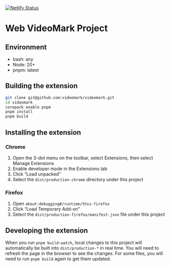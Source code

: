 [![Netlify Status](https://api.netlify.com/api/v1/badges/0d2a4ed0-102a-47db-8291-c241d66a909b/deploy-status)](https://app.netlify.com/sites/sodium-extension/deploys)

# Web VideoMark Project

## Environment

- bash: any
- Node: 20+
- pnpm: latest

## Building the extension

```sh
git clone git@github.com:videomark/videomark.git
cd videomark
corepack enable pnpm
pnpm install
pnpm build
```

## Installing the extension

### Chrome

1. Open the 3-dot menu on the toolbar, select Extensions, then select Manage Extensions
1. Enable developer mode in the Extensions tab
1. Click “Load unpacked”
1. Select the `dist/production-chrome` directory under this project

### Firefox

1. Open `about:debugging#/runtime/this-firefox`
1. Click “Load Temporary Add-on”
1. Select the `dist/production-firefox/manifest.json` file under this project

## Developing the extension

When you run `pnpm build:watch`, local changes to this project will automatically be built into `dist/production-*` in real time. You will need to refresh the page in the browser to see the changes. For some files, you will need to run `pnpm build` again to get them updated.
